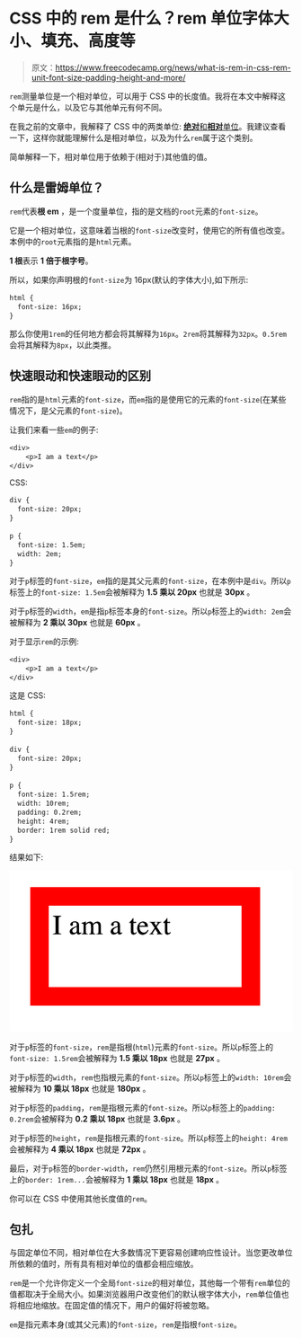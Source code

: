 # CSS 中的 rem 是什么？rem 单位字体大小、填充、高度等

> 原文：<https://www.freecodecamp.org/news/what-is-rem-in-css-rem-unit-font-size-padding-height-and-more/>

`rem`测量单位是一个相对单位，可以用于 CSS 中的长度值。我将在本文中解释这个单元是什么，以及它与其他单元有何不同。

在我之前的文章中，我解释了 CSS 中的两类单位: [**绝对**和**相对**单位](https://www.freecodecamp.org/news/absolute-and-relative-css-units/)。我建议查看一下，这样你就能理解什么是相对单位，以及为什么`rem`属于这个类别。

简单解释一下，相对单位用于依赖于(相对于)其他值的值。

## 什么是雷姆单位？

`rem`代表**根 em** ，是一个度量单位，指的是文档的`root`元素的`font-size`。

它是一个相对单位，这意味着当根的`font-size`改变时，使用它的所有值也改变。本例中的`root`元素指的是`html`元素。

**1 根**表示 **1 倍于根字号**。

所以，如果你声明根的`font-size`为 16px(默认的字体大小),如下所示:

```
html {
  font-size: 16px;
} 
```

那么你使用`1rem`的任何地方都会将其解释为`16px`。`2rem`将其解释为`32px`。`0.5rem`会将其解释为`8px`，以此类推。

## 快速眼动和快速眼动的区别

`rem`指的是`html`元素的`font-size`，而`em`指的是使用它的元素的`font-size`(在某些情况下，是父元素的`font-size`)。

让我们来看一些`em`的例子:

```
<div>
    <p>I am a text</p>
</div> 
```

CSS:

```
div {
  font-size: 20px;
}

p {
  font-size: 1.5em;
  width: 2em;
} 
```

对于`p`标签的`font-size`，`em`指的是其父元素的`font-size`，在本例中是`div`。所以`p`标签上的`font-size: 1.5em`会被解释为 **1.5 乘以 20px** 也就是 **30px** 。

对于`p`标签的`width`，`em`是指`p`标签本身的`font-size`。所以`p`标签上的`width: 2em`会被解释为 **2 乘以 30px** 也就是 **60px** 。

对于显示`rem`的示例:

```
<div>
    <p>I am a text</p>
</div> 
```

这是 CSS:

```
html {
  font-size: 18px;
}

div {
  font-size: 20px;
}

p {
  font-size: 1.5rem;
  width: 10rem;
  padding: 0.2rem;
  height: 4rem;
  border: 1rem solid red;
} 
```

结果如下:

![image-36](img/08e64895f9c340c46d53ba200c8be8bf.png)

对于`p`标签的`font-size`，`rem`是指根(`html`)元素的`font-size`。所以`p`标签上的`font-size: 1.5rem`会被解释为 **1.5 乘以 18px** 也就是 **27px** 。

对于`p`标签的`width`，`rem`也指根元素的`font-size`。所以`p`标签上的`width: 10rem`会被解释为 **10 乘以 18px** 也就是 **180px** 。

对于`p`标签的`padding`，`rem`是指根元素的`font-size`。所以`p`标签上的`padding: 0.2rem`会被解释为 **0.2 乘以 18px** 也就是 **3.6px** 。

对于`p`标签的`height`，`rem`是指根元素的`font-size`。所以`p`标签上的`height: 4rem`会被解释为 **4 乘以 18px** 也就是 **72px** 。

最后，对于`p`标签的`border-width`，`rem`仍然引用根元素的`font-size`。所以`p`标签上的`border: 1rem...`会被解释为 **1 乘以 18px** 也就是 **18px** 。

你可以在 CSS 中使用其他长度值的`rem`。

## 包扎

与固定单位不同，相对单位在大多数情况下更容易创建响应性设计。当您更改单位所依赖的值时，所有具有相对单位的值都会相应缩放。

`rem`是一个允许你定义一个全局`font-size`的相对单位，其他每一个带有`rem`单位的值都取决于全局大小。如果浏览器用户改变他们的默认根字体大小，`rem`单位值也将相应地缩放。在固定值的情况下，用户的偏好将被忽略。

`em`是指元素本身(或其父元素)的`font-size`，`rem`是指根`font-size`。